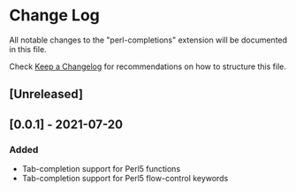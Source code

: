 # Change Log

All notable changes to the "perl-completions" extension will be documented in this file.

Check [Keep a Changelog](http://keepachangelog.com/) for recommendations on how to structure this file.

## [Unreleased]

## [0.0.1] - 2021-07-20
### Added
- Tab-completion support for Perl5 functions
- Tab-completion support for Perl5 flow-control keywords